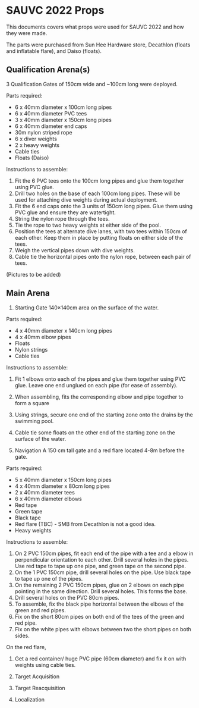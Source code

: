 # SAUVC 2022 Props

This documents covers what props were used for SAUVC 2022 and how they were made.

The parts were purchased from Sun Hee Hardware store, Decathlon (floats and inflatable flare), and Daiso (floats). 

## Qualification Arena(s)
3 Qualification Gates of 150cm wide and ~100cm long were deployed.

Parts required:
- 6 x 40mm diameter x 100cm long pipes
- 6 x 40mm diameter PVC tees
- 3 x 40mm diameter x 150cm long pipes
- 6 x 40mm diameter end caps
- 30m nylon striped rope
- 6 x diver weights 
- 2 x heavy weights
- Cable ties
- Floats (Daiso) 

Instructions to assemble:
1. Fit the 6 PVC tees onto the 100cm long pipes and glue them together using PVC glue. 
2. Drill two holes on the base of each 100cm long pipes. These will be used for attaching dive weights during actual deployment. 
3. Fit the 6 end caps onto the 3 units of 150cm long pipes. Glue them using PVC glue and ensure they are watertight. 
4. String the nylon rope through the tees. 
5. Tie the rope to two heavy weights at either side of the pool. 
6. Position the tees at alternate dive lanes, with two tees within 150cm of each other. Keep them in place by putting floats on either side of the tees. 
7. Weigh the vertical pipes down with dive weights. 
8. Cable tie the horizontal pipes onto the nylon rope, between each pair of tees.


(Pictures to be added)


## Main Arena

1. Starting Gate
140×140cm area on the surface of the water. 

Parts required:
- 4 x 40mm diameter x 140cm long pipes
- 4 x 40mm elbow pipes
- Floats
- Nylon strings
- Cable ties

Instructions to assemble:
1. Fit 1 elbows onto each of the pipes and glue them together using PVC glue. Leave one end unglued on each pipe (for ease of assembly). 
2. When assembling, fits the corresponding elbow and pipe together to form a square 
3. Using strings, secure one end of the starting zone onto the drains by the swimming pool. 
4. Cable tie some floats on the other end of the starting zone on the surface of the water. 

2. Navigation
A 150 cm tall gate and a red flare located 4-8m before the gate. 

Parts required:
- 5 x 40mm diameter x 150cm long pipes
- 4 x 40mm diameter x 80cm long pipes
- 2 x 40mm diameter tees
- 6 x 40mm diameter elbows
- Red tape
- Green tape
- Black tape
- Red flare (TBC) - SMB from Decathlon is not a good idea.
- Heavy weights 

Instructions to assemble:
1. On 2 PVC 150cm pipes, fit each end of the pipe with a tee and a elbow in perpendicular orientation to each other. Drill several holes in the pipes. 
Use red tape to tape up one pipe, and green tape on the second pipe. 
2. On the 1 PVC 150cm pipe, drill several holes on the pipe. Use black tape to tape up one of the pipes. 
3. On the remaining 2 PVC 150cm pipes, glue on 2 elbows on each pipe pointing in the same direction. Drill several holes. This forms the base.
4. Drill several holes on the PVC 80cm pipes.
5. To assemble, fix the black pipe horizontal between the elbows of the green and red pipes.
6. Fix on the short 80cm pipes on both end of the tees of the green and red pipe. 
7. Fix on the white pipes with elbows between two the short pipes on both sides. 

On the red flare, 
1. Get a red container/ huge PVC pipe (60cm diameter) and fix it on with weights using cable ties. 

3. Target Acquisition

4. Target Reacquisition


5. Localization
